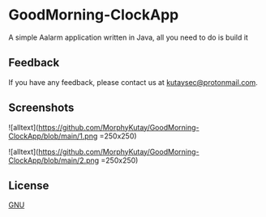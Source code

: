 
# GoodMorning-ClockApp

A simple Aalarm application written in Java, all you need to do is build it 


## Feedback

If you have any feedback, please contact us at kutaysec@protonmail.com.

  
## Screenshots

![alltext](https://github.com/MorphyKutay/GoodMorning-ClockApp/blob/main/1.png =250x250)

![alltext](https://github.com/MorphyKutay/GoodMorning-ClockApp/blob/main/2.png =250x250)
  
## License

[GNU](https://www.gnu.org/licenses/gpl-3.0.en.html)

  
